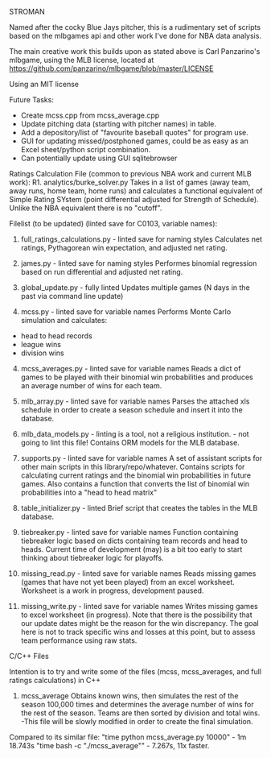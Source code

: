 STROMAN

Named after the cocky Blue Jays pitcher, this is a rudimentary set 
of scripts based on the mlbgames api and other work I've done 
for NBA data analysis. 

The main creative work this builds upon as stated above is Carl Panzarino's
mlbgame, using the MLB license, located at https://github.com/panzarino/mlbgame/blob/master/LICENSE

Using an MIT license

Future Tasks:
* Create mcss.cpp from mcss_average.cpp
* Update pitching data (starting with pitcher names) in table.
* Add a depository/list of "favourite baseball quotes" for program use.
* GUI for updating missed/postphoned games, could be as easy as an Excel sheet/python script combination.
* Can potentially update using GUI sqlitebrowser

Ratings Calculation File (common to previous NBA work and current MLB work):
R1. analytics/burke_solver.py
Takes in a list of games (away team, away runs, home team, home runs) and calculates a 
functional equivalent of Simple Rating SYstem (point differential adjusted for Strength of Schedule).
Unlike the NBA equivalent there is no "cutoff".

Filelist (to be updated) (linted save for C0103, variable names):
1. full_ratings_calculations.py - linted save for naming styles
Calculates net ratings, Pythagorean win 
expectation, and adjusted net rating.

2. james.py - linted save for naming styles
Performes binomial regression based on run
differential and adjusted net rating.

3. global_update.py - fully linted
Updates multiple games (N days in the past via command line update)

3. mcss.py - linted save for variable names
Performs Monte Carlo simulation and calculates:
* head to head records
* league wins
* division wins

4. mcss_averages.py - linted save for variable names
Reads a dict of games to be played with their binomial 
win probabilities and produces an average number of wins 
for each team.

5. mlb_array.py - linted save for variable names
Parses the attached xls schedule in order to create a 
season schedule and insert it into the database.

6. mlb_data_models.py - linting is a tool, not a religious institution. 
                      - not going to lint this file!
Contains ORM models for the MLB database.

7. supports.py - linted save for variable names
A set of assistant scripts for other main scripts in this 
library/repo/whatever. Contains scripts for calculating
current ratings and the binomial win probabilities in future
games. Also contains a function that converts the list of
binomial win probabilities into a "head to head matrix"

8. table_initializer.py - linted
Brief script that creates the tables in the MLB database.

9. tiebreaker.py - linted save for variable names
Function containing tiebreaker logic based 
on dicts containing team records and head to heads. Current time of development (may)
is a bit too early to start thinking about tiebreaker logic for playoffs.

10. missing_read.py - linted save for variable names
Reads missing games (games that have not yet been played) from an excel worksheet.
Worksheet is a work in progress, development paused.

11. missing_write.py - linted save for variable names
Writes missing games to excel worksheet (in progress). 
Note that there is the possibility that our update dates 
might be the reason for the win discrepancy.
The goal here is not to track specific wins and losses at this point, but to
assess team performance using raw stats.

C/C++ Files

Intention is to try and write some of the files (mcss, mcss_averages, and full
ratings calculations) in C++

1. mcss_average 
Obtains known wins, then simulates the rest of the season 100,000 times and determines the
average number of wins for the rest of the season. Teams are then sorted by division and 
total wins.
-This file will be slowly modified in order to create the final simulation. 

Compared to its similar file:
"time python mcss_average.py 10000" - 1m 18.743s
"time bash -c "./mcss_average"" - 7.267s, 11x faster.
